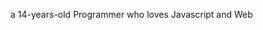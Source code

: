 a 14-years-old Programmer who loves Javascript and Web
<!---
i2q/i2q is a ✨ special ✨ repository because its `README.md` (this file) appears on your GitHub profile.
You can click the Preview link to take a look at your changes.
--->
